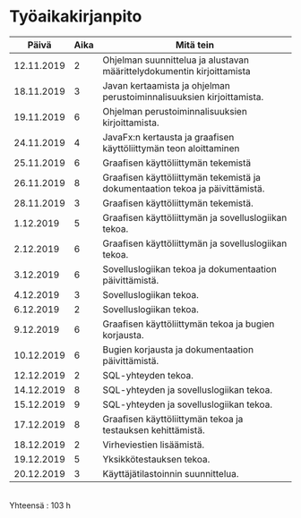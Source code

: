 # Työaikakirjanpito
Päivä | Aika | Mitä tein
---------|---------|-------------
12.11.2019 | 2 | Ohjelman suunnittelua ja alustavan määrittelydokumentin kirjoittamista
18.11.2019 | 3 | Javan kertaamista ja ohjelman perustoiminnalisuuksien kirjoittamista.
19.11.2019 | 6 | Ohjelman perustoiminnalisuuksien kirjoittamista.
24.11.2019 | 4 | JavaFx:n kertausta ja graafisen käyttöliittymän teon aloittaminen
25.11.2019 | 6 | Graafisen käyttöliittymän tekemistä
26.11.2019 | 8 | Graafisen käyttöliittymän tekemistä ja dokumentaation tekoa ja päivittämistä.
28.11.2019 | 3 | Graafisen käyttöliittymän tekemistä.
1.12.2019 | 5 | Graafisen käyttöliittymän ja sovelluslogiikan tekoa.
2.12.2019 | 6 | Graafisen käyttöliittymän ja sovelluslogiikan tekoa.
3.12.2019 | 6 | Sovelluslogiikan tekoa ja dokumentaation päivittämistä.
4.12.2019 | 3 | Sovelluslogiikan tekoa.
6.12.2019 | 2 | Sovelluslogiikan tekoa.
9.12.2019 | 6 | Graafisen käyttöliittymän tekoa ja bugien korjausta.
10.12.2019 | 6 | Bugien korjausta ja dokumentaation päivittämistä.
12.12.2019 | 2 | SQL-yhteyden tekoa.
14.12.2019 | 8 | SQL-yhteyden ja sovelluslogiikan tekoa.
15.12.2019 | 9 | SQL-yhteyden ja sovelluslogiikan tekoa.
17.12.2019 | 8 | Graafisen käyttöliittymän tekoa ja testauksen kehittämistä.
18.12.2019 | 2 | Virheviestien lisäämistä.
19.12.2019 | 5 | Yksikkötestauksen tekoa.
20.12.2019 | 3 | Käyttäjätilastoinnin suunnittelua.

<br/>
Yhteensä : 103 h